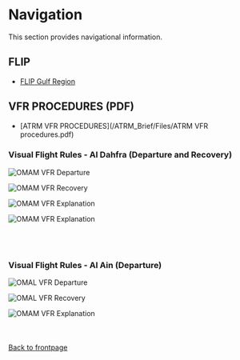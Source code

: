 # Navigation

This section provides navigational information.

## FLIP
* [FLIP Gulf Region](https://www.dropbox.com/s/sp91zf63rx0esao/FLIP_GULFR2_EC1.pdf?dl=0)

## VFR PROCEDURES (PDF)
* [ATRM VFR PROCEDURES](/ATRM_Brief/Files/ATRM VFR procedures.pdf)



### Visual Flight Rules - Al Dahfra (Departure and Recovery)

![OMAM VFR Departure](/ATRM_Brief/Pictures/VFR_departure_OMAM.PNG)

![OMAM VFR Recovery](/ATRM_Brief/Pictures/VFR_recovery_OMAM.jpg)

![OMAM VFR Explanation](/ATRM_Brief/Pictures/VFR_explanation_OMAM.jpg)

![OMAM VFR Explanation](/ATRM_Brief/Pictures/VFR_explanation_OMAM.PNG)
<br>
<br>
<br>
<br>



### Visual Flight Rules - Al Ain (Departure)

![OMAL VFR Departure](/ATRM_Brief/Pictures/VFR_departure_OMAL.PNG)

![OMAL VFR Recovery](/ATRM_Brief/Pictures/VFR_recovery_OMAL.PNG)

![OMAM VFR Explanation](/ATRM_Brief/Pictures/VFR_explanation_OMAL.PNG)
<br>
<br>
<br>
<br>
[Back to frontpage](https://132nd-vwing.github.io/ATRM_Brief/)